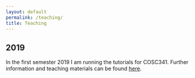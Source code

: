 ```yaml
---
layout: default
permalink: /teaching/
title: Teaching
---
```



## 2019

In the first semester 2019 I am running the tutorials for COSC341.
Further information and teaching materials can be found [here](http://www.cs.otago.ac.nz/cosc341/).
